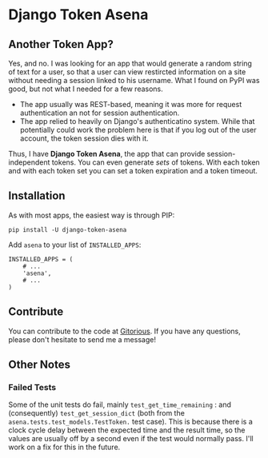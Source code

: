 Django Token Asena
==================

Another Token App?
------------------

Yes, and no. I was looking for an app that would generate a random
string of text for a user, so that a user can view restircted
information on a site without needing a session linked to his username.
What I found on PyPI was good, but not what I needed for a few reasons.

-   The app usually was REST-based, meaning it was more for request
    authentication an not for session authentication.
-   The app relied to heavily on Django's authenticatino system. While
    that potentially could work the problem here is that if you log out
    of the user account, the token session dies with it.

Thus, I have **Django Token Asena**, the app that can provide
session-independent tokens. You can even generate *sets* of tokens. With
each token and with each token set you can set a token expiration and a
token timeout.

Installation
------------

As with most apps, the easiest way is through PIP:

    pip install -U django-token-asena

Add `asena` to your list of `INSTALLED_APPS`:

    INSTALLED_APPS = (
        # ...
        'asena',
        # ...
    )

Contribute
----------

You can contribute to the code at
[Gitorious](https://gitorious.org/django-token-asena). If you have any
questions, please don't hesitate to send me a message!

Other Notes
-----------

### Failed Tests

Some of the unit tests do fail, mainly `test_get_time_remaining`
:   and (consequently) `test_get_session_dict` (both from the
    `asena.tests.test_models.TestToken.` test case). This is because
    there is a clock cycle delay between the expected time and the
    result time, so the values are usually off by a second even if the
    test would normally pass. I'll work on a fix for this in the future.


